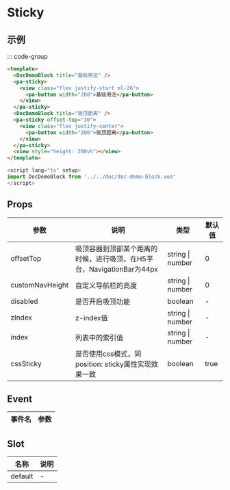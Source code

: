 # Sticky

## 示例

<!--codes start-->

::: code-group

```html [template]
<template>
  <DocDemoBlock title="基础用法" />
  <pa-sticky>
    <view class="flex justify-start ml-26">
      <pa-button width="200">基础用法</pa-button>
    </view>
  </pa-sticky>
  <DocDemoBlock title="吸顶距离" />
  <pa-sticky offset-top="30">
    <view class="flex justify-center">
      <pa-button width="200">吸顶距离</pa-button>
    </view>
  </pa-sticky>
  <view style="height: 200vh"></view>
</template>
```
```ts [script]
<script lang="ts" setup>
import DocDemoBlock from '../../doc/doc-demo-block.vue'
</script>
```

<!--codes end-->

## Props

<!--props start-->

| 参数 | 说明 | 类型 | 默认值 |
| --- | ----- | --- | --- |
| offsetTop | 吸顶容器到顶部某个距离的时候，进行吸顶，在H5平台，NavigationBar为44px | string \| number |  0 |
| customNavHeight | 自定义导航栏的高度 | string \| number |  0 |
| disabled | 是否开启吸顶功能 | boolean | - |
| zIndex | z-index值 | string \| number | - |
| index | 列表中的索引值 | string \| number | - |
| cssSticky | 是否使用css模式，同position: sticky属性实现效果一致 | boolean |  true |

<!--props end-->

## Event

<!--event start-->

| 事件名 | 参数 |
| --- | --- |


<!--event end-->

## Slot

<!--slot start-->

| 名称 | 说明 |
| --- | --- |
| default | - |

<!--slot end-->

